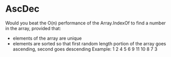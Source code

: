 # AscDec

Would you beat the O(n) performance of the Array.IndexOf to find a number in the array, provided that:

- elements of the array are unique
- elements are sorted so that first random length portion of the array goes ascending, second goes descending
Example: 1 2 4 5 6 9 11 10 8 7 3
